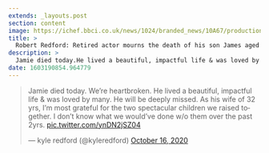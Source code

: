 ```yaml
--- 
extends: _layouts.post 
section: content 
image: https://ichef.bbci.co.uk/news/1024/branded_news/10A67/production/_114999186_gettyimages-1069388454.jpg 
title: > 
  Robert Redford: Retired actor mourns the death of his son James aged 58 
description: > 
  Jamie died today.He lived a beautiful, impactful life & was loved by many.As his wife of 32 yrs, I’m most grateful for the two spectacular children we raised together.I don’t know what we would’ve done w/o them over the past 2yrs.pic.twitter.com/ynDN2jSZ04 
date: 1603190854.964779 
--- 
```

<blockquote class="twitter-tweet"><p lang="en" dir="ltr">Jamie died today. We&#8217;re heartbroken. He lived a beautiful, impactful life &amp; was loved by many. He will be deeply missed. As his wife of 32 yrs, I&#8217;m most grateful for the two spectacular children we raised together. I don&#8217;t know what we would&#8217;ve done w/o them over the past 2yrs. <a href="https://t.co/ynDN2jSZ04">pic.twitter.com/ynDN2jSZ04</a></p>&#8212; kyle redford (@kyleredford) <a href="https://twitter.com/kyleredford/status/1317232446849437697?ref_src=twsrc%5Etfw">October 16, 2020</a></blockquote>